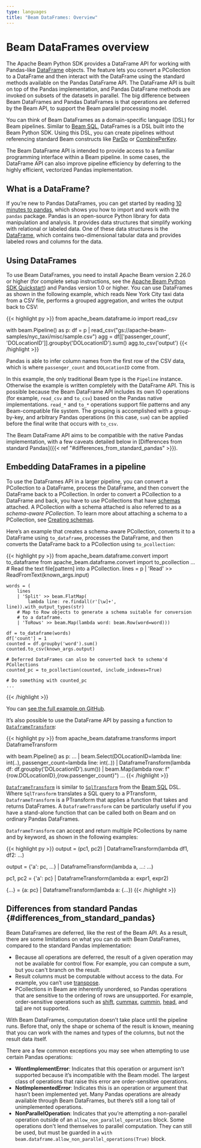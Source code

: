 ```yaml
---
type: languages
title: "Beam DataFrames: Overview"
---
```

<!--
Licensed under the Apache License, Version 2.0 (the "License");
you may not use this file except in compliance with the License.
You may obtain a copy of the License at

http://www.apache.org/licenses/LICENSE-2.0

Unless required by applicable law or agreed to in writing, software
distributed under the License is distributed on an "AS IS" BASIS,
WITHOUT WARRANTIES OR CONDITIONS OF ANY KIND, either express or implied.
See the License for the specific language governing permissions and
limitations under the License.
-->

# Beam DataFrames overview

The Apache Beam Python SDK provides a DataFrame API for working with Pandas-like [DataFrame](https://pandas.pydata.org/pandas-docs/stable/reference/api/pandas.DataFrame.html) objects. The feature lets you convert a PCollection to a DataFrame and then interact with the DataFrame using the standard methods available on the Pandas DataFrame API. The DataFrame API is built on top of the Pandas implementation, and Pandas DataFrame methods are invoked on subsets of the datasets in parallel. The big difference between Beam DataFrames and Pandas DataFrames is that operations are deferred by the Beam API, to support the Beam parallel processing model.

You can think of Beam DataFrames as a domain-specific language (DSL) for Beam pipelines. Similar to [Beam SQL](https://beam.apache.org/documentation/dsls/sql/overview/), DataFrames is a DSL built into the Beam Python SDK. Using this DSL, you can create pipelines without referencing standard Beam constructs like [ParDo](https://beam.apache.org/documentation/transforms/python/elementwise/pardo/) or [CombinePerKey](https://beam.apache.org/documentation/transforms/python/aggregation/combineperkey/).

The Beam DataFrame API is intended to provide access to a familiar programming interface within a Beam pipeline. In some cases, the DataFrame API can also improve pipeline efficiency by deferring to the highly efficient, vectorized Pandas implementation.

## What is a DataFrame?

If you’re new to Pandas DataFrames, you can get started by reading [10 minutes to pandas](https://pandas.pydata.org/pandas-docs/stable/user_guide/10min.html), which shows you how to import and work with the `pandas` package. Pandas is an open-source Python library for data manipulation and analysis. It provides data structures that simplify working with relational or labeled data. One of these data structures is the [DataFrame](https://pandas.pydata.org/pandas-docs/stable/reference/api/pandas.DataFrame.html), which contains two-dimensional tabular data and provides labeled rows and columns for the data.

## Using DataFrames

To use Beam DataFrames, you need to install Apache Beam version 2.26.0 or higher (for complete setup instructions, see the [Apache Beam Python SDK Quickstart](https://beam.apache.org/get-started/quickstart-py/)) and Pandas version 1.0 or higher. You can use DataFrames as shown in the following example, which reads New York City taxi data from a CSV file, performs a grouped aggregation, and writes the output back to CSV:

{{< highlight py >}}
from apache_beam.dataframe.io import read_csv

with beam.Pipeline() as p:
  df = p | read_csv("gs://apache-beam-samples/nyc_taxi/misc/sample.csv")
  agg = df[['passenger_count', 'DOLocationID']].groupby('DOLocationID').sum()
  agg.to_csv('output')
{{< /highlight >}}

Pandas is able to infer column names from the first row of the CSV data, which is where `passenger_count` and `DOLocationID` come from.

In this example, the only traditional Beam type is the `Pipeline` instance. Otherwise the example is written completely with the DataFrame API. This is possible because the Beam DataFrame API includes its own IO operations (for example, `read_csv` and `to_csv`) based on the Pandas native implementations. `read_*` and `to_*` operations support file patterns and any Beam-compatible file system. The grouping is accomplished with a group-by-key, and arbitrary Pandas operations (in this case, `sum`) can be applied before the final write that occurs with `to_csv`.

The Beam DataFrame API aims to be compatible with the native Pandas implementation, with a few caveats detailed below in [Differences from standard Pandas]({{< ref "#differences_from_standard_pandas" >}}).

## Embedding DataFrames in a pipeline

To use the DataFrames API in a larger pipeline, you can convert a PCollection to a DataFrame, process the DataFrame, and then convert the DataFrame back to a PCollection. In order to convert a PCollection to a DataFrame and back, you have to use PCollections that have [schemas](https://beam.apache.org/documentation/programming-guide/#what-is-a-schema) attached. A PCollection with a schema attached is also referred to as a *schema-aware PCollection*. To learn more about attaching a schema to a PCollection, see [Creating schemas](https://beam.apache.org/documentation/programming-guide/#creating-schemas).

Here’s an example that creates a schema-aware PCollection, converts it to a DataFrame using `to_dataframe`, processes the DataFrame, and then converts the DataFrame back to a PCollection using `to_pcollection`:

<!-- TODO(BEAM-11480): Convert these examples to snippets -->
{{< highlight py >}}
from apache_beam.dataframe.convert import to_dataframe
from apache_beam.dataframe.convert import to_pcollection
...
    # Read the text file[pattern] into a PCollection.
    lines = p | 'Read' >> ReadFromText(known_args.input)

    words = (
        lines
        | 'Split' >> beam.FlatMap(
            lambda line: re.findall(r'[\w]+', line)).with_output_types(str)
        # Map to Row objects to generate a schema suitable for conversion
        # to a dataframe.
        | 'ToRows' >> beam.Map(lambda word: beam.Row(word=word)))

    df = to_dataframe(words)
    df['count'] = 1
    counted = df.groupby('word').sum()
    counted.to_csv(known_args.output)

    # Deferred DataFrames can also be converted back to schema'd PCollections
    counted_pc = to_pcollection(counted, include_indexes=True)

    # Do something with counted_pc
    ...
{{< /highlight >}}

You can [see the full example on GitHub](https://github.com/apache/beam/blob/master/sdks/python/apache_beam/examples/wordcount_dataframe.py).

It’s also possible to use the DataFrame API by passing a function to [`DataframeTransform`][pydoc_dataframe_transform]:

{{< highlight py >}}
from apache_beam.dataframe.transforms import DataframeTransform

with beam.Pipeline() as p:
  ...
  | beam.Select(DOLocationID=lambda line: int(..),
                passenger_count=lambda line: int(..))
  | DataframeTransform(lambda df: df.groupby('DOLocationID').sum())
  | beam.Map(lambda row: f"{row.DOLocationID},{row.passenger_count}")
  ...
{{< /highlight >}}

[`DataframeTransform`][pydoc_dataframe_transform] is similar to [`SqlTransform`][pydoc_sql_transform] from the [Beam SQL](https://beam.apache.org/documentation/dsls/sql/overview/) DSL. Where `SqlTransform` translates a SQL query to a PTransform, `DataframeTransform` is a PTransform that applies a function that takes and returns DataFrames. A `DataframeTransform` can be particularly useful if you have a stand-alone function that can be called both on Beam and on ordinary Pandas DataFrames.

`DataframeTransform` can accept and return multiple PCollections by name and by keyword, as shown in the following examples:

{{< highlight py >}}
output = (pc1, pc2) | DataframeTransform(lambda df1, df2: ...)

output = {'a': pc, ...} | DataframeTransform(lambda a, ...: ...)

pc1, pc2 = {'a': pc} | DataframeTransform(lambda a: expr1, expr2)

{...} = {a: pc} | DataframeTransform(lambda a: {...})
{{< /highlight >}}

## Differences from standard Pandas {#differences_from_standard_pandas}

Beam DataFrames are deferred, like the rest of the Beam API. As a result, there are some limitations on what you can do with Beam DataFrames, compared to the standard Pandas implementation:

* Because all operations are deferred, the result of a given operation may not be available for control flow. For example, you can compute a sum, but you can't branch on the result.
* Result columns must be computable without access to the data. For example, you can’t use [transpose](https://pandas.pydata.org/pandas-docs/stable/reference/api/pandas.DataFrame.transpose.html).
* PCollections in Beam are inherently unordered, so Pandas operations that are sensitive to the ordering of rows are unsupported. For example, order-sensitive operations such as [shift](https://pandas.pydata.org/pandas-docs/stable/reference/api/pandas.DataFrame.shift.html), [cummax](https://pandas.pydata.org/pandas-docs/stable/reference/api/pandas.DataFrame.cummax.html), [cummin](https://pandas.pydata.org/pandas-docs/stable/reference/api/pandas.DataFrame.cummin.html), [head](https://pandas.pydata.org/pandas-docs/stable/reference/api/pandas.DataFrame.head.html), and [tail](https://pandas.pydata.org/pandas-docs/stable/reference/api/pandas.DataFrame.tail.html#pandas.DataFrame.tail) are not supported.

With Beam DataFrames, computation doesn’t take place until the pipeline runs. Before that, only the shape or schema of the result is known, meaning that you can work with the names and types of the columns, but not the result data itself.

There are a few common exceptions you may see when attempting to use certain Pandas operations:

* **WontImplementError**: Indicates that this operation or argument isn’t supported because it’s incompatible with the Beam model. The largest class of operations that raise this error are order-sensitive operations.
* **NotImplementedError**: Indicates this is an operation or argument that hasn’t been implemented yet. Many Pandas operations are already available through Beam DataFrames, but there’s still a long tail of unimplemented operations.
* **NonParallelOperation**: Indicates that you’re attempting a non-parallel operation outside of an `allow_non_parallel_operations` block. Some operations don't lend themselves to parallel computation. They can still be used, but must be guarded in a `with beam.dataframe.allow_non_parallel_operations(True)` block.

[pydoc_dataframe_transform]: https://beam.apache.org/releases/pydoc/current/apache_beam.dataframe.transforms.html#apache_beam.dataframe.transforms.DataframeTransform
[pydoc_sql_transform]: https://beam.apache.org/releases/pydoc/current/apache_beam.transforms.sql.html#apache_beam.transforms.sql.SqlTransform
